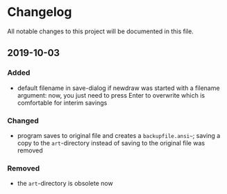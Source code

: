 # Changelog

All notable changes to this project will be documented in this file.


## 2019-10-03
### Added
- default filename in save-dialog if newdraw was started with a filename argument:
	now, you just need to press <keyb>Enter</keyb> to overwrite
	which is comfortable for interim savings

### Changed
- program saves to original file and creates a `backupfile.ansi~`; 
  saving a copy to the `art`-directory instead of saving to the original file was removed

### Removed
- the `art`-directory is obsolete now


